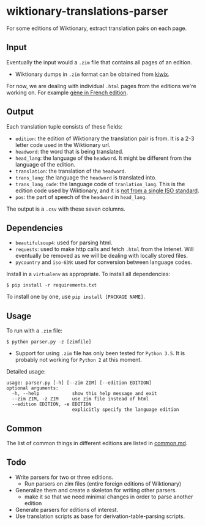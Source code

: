 # wiktionary-translations-parser

For some editions of Wiktionary, extract translation pairs on each page.

## Input

Eventually the input would a `.zim` file that contains all pages of an edition.

- Wiktionary dumps in `.zim` format can be obtained from [kiwix](https://download.kiwix.org/zim/wiktionary/).

For now, we are dealing with individual `.html` pages from the editions we're working on. For example [gène in French edition](https://fr.wiktionary.org/wiki/g%C3%A8ne).

## Output

Each translation tuple consists of these fields:

- `edition`: the edition of Wiktionary the translation pair is from. It is a 2-3 letter code used in the Wiktionary url.
- `headword`: the word that is being translated.
- `head_lang`: the language of the `headword`. It might be different from the language of the edition.
- `translation`: the translation of the `headword`.
- `trans_lang`: the language the `headword` is translated into.
- `trans_lang_code`: the language code of `tranlation_lang`. This is the edition code used by Wiktionary, and it is [not from a single ISO standard](https://en.wiktionary.org/wiki/Wiktionary:Languages#Language_codes).
- `pos`: the part of speech of the `headword` in `head_lang`.

The output is a `.csv` with these seven columns.

## Dependencies

- `beautifulsoup4`: used for parsing html.
- `requests`: used to make http calls and fetch `.html` from the Intenet. Will eventually be removed as we will be dealing with locally stored files.
- `pycountry` and `iso-639`: used for conversion between language codes.

Install in a `virtualenv` as appropriate.
To install all dependencies:

    $ pip install -r requirements.txt

To install one by one, use `pip install [PACKAGE NAME]`. 

## Usage
 
To run with a `.zim` file:

    $ python parser.py -z [zimfile]

- Support for using `.zim` file has only been tested for `Python 3.5`. It is probably not working for `Python 2` at this moment.

Detailed usage:

    usage: parser.py [-h] [--zim ZIM] [--edition EDITION]
    optional arguments:
      -h, --help            show this help message and exit
      --zim ZIM, -z ZIM     use zim file instead of html
      --edition EDITION, -e EDITION
                            explicitly specify the language edition



## Common

The list of common things in different editions are listed in [common.md](common.md).

## Todo

- Write parsers for two or three editions.
	- Run parsers on zim files (entire foreign editions of Wiktionary)
- Generalize them and create a skeleton for writing other parsers.
  - make it so that we need minimal changes in order to parse another edition
- Generate parsers for editions of interest.
- Use translation scripts as base for derivation-table-parsing scripts.
